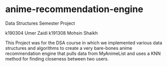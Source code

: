 # anime-recommendation-engine
Data Structures Semester Project

k190304 Umer Zaidi
k191308 Mohsin Shaikh

This Project was for the DSA course in which we implemented various data structures and algorithms to create a very bare-bones anime recommendation engine that pulls data from MyAnimeList and uses a KNN method for finding closeness between two users.
